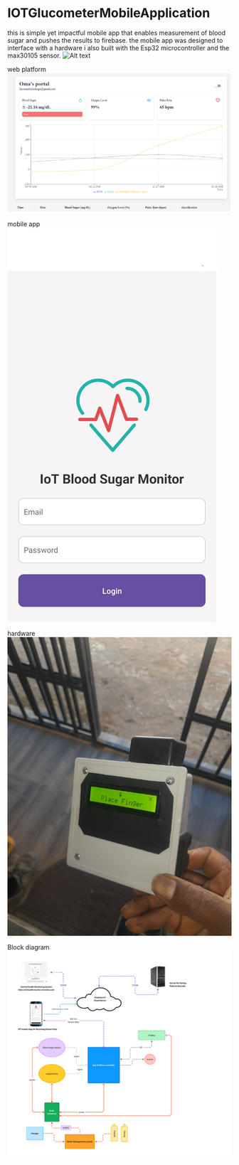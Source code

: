 # IOTGlucometerMobileApplication
this is simple yet impactful mobile app that enables measurement of blood sugar and pushes the results to firebase.  the mobile app was designed to interface with a hardware i also built with the Esp32 microcontroller and the max30105 sensor. 
![Alt text](https://iotglucometermobileapplication.onrender.com/login)

web platform
![Alt text](webPlatform.png)

mobile app
![Alt text](mobileApp.png)

hardware
![Alt text](hardware.jpg)

Block diagram
![Alt text](Schematics.png)
